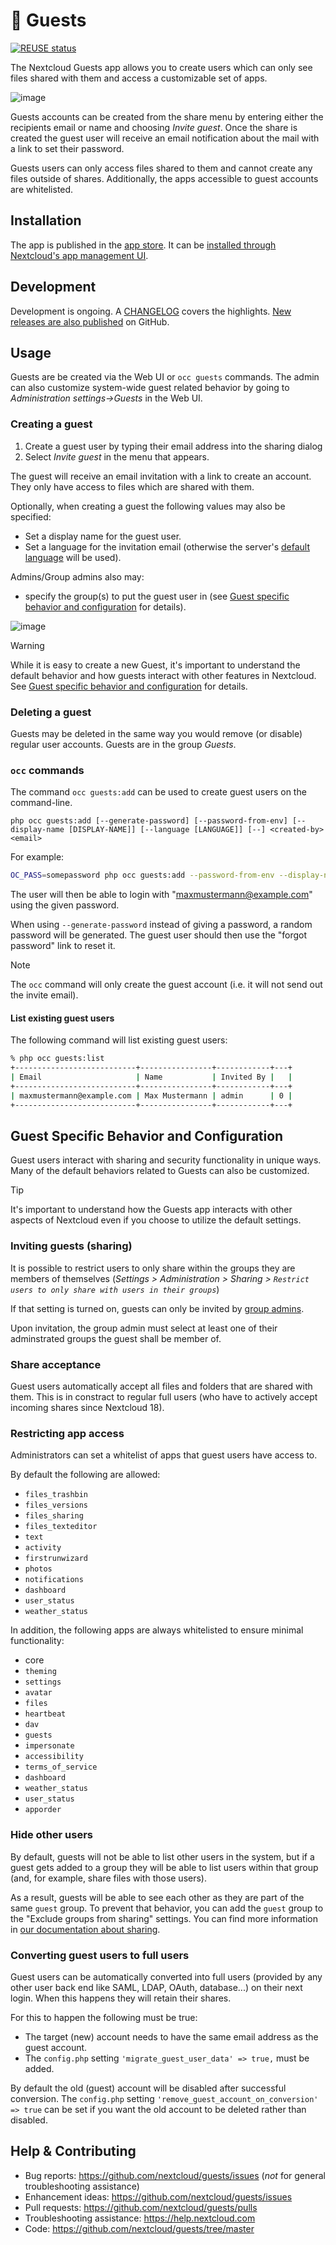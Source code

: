 <!--
  - SPDX-FileCopyrightText: 2017-2024 Nextcloud GmbH and Nextcloud contributors
  - SPDX-FileCopyrightText: 2015-2017 ownCloud GmbH
  - SPDX-License-Identifier: AGPL-3.0-only AND (AGPL-3.0-or-later OR AGPL-3.0-only)
-->
# 👥 Guests

[![REUSE status](https://api.reuse.software/badge/github.com/nextcloud/guests)](https://api.reuse.software/info/github.com/nextcloud/guests)

The Nextcloud Guests app allows you to create users which can only see files shared with them and access a customizable set of apps.

![image](https://github.com/nextcloud/guests/assets/1731941/e1d1f71d-458f-48c1-a837-b3c9d6d03ac3)

Guests accounts can be created from the share menu by entering either the recipients email or name and choosing *Invite guest*. Once the
share is created the guest user will receive an email notification about the mail with a link to set their password.

Guests users can only access files shared to them and cannot create any files outside of shares. Additionally, the apps accessible to guest
accounts are whitelisted.

## Installation

The app is published in the [app store](https://apps.nextcloud.com/apps/guests). It can be [installed through Nextcloud's app management UI](https://docs.nextcloud.com/server/latest/admin_manual/apps_management.html#managing-apps).

## Development

Development is ongoing. A [CHANGELOG](https://github.com/nextcloud/guests/blob/master/CHANGELOG.md) covers the highlights. [New releases are also published](https://github.com/nextcloud-releases/guests/releases) on GitHub.

## Usage

Guests are be created via the Web UI or `occ guests` commands. The admin can also customize system-wide guest related behavior by going to *Administration settings->Guests* in the Web UI.

### Creating a guest

1. Create a guest user by typing their email address into the sharing dialog
2. Select *Invite guest* in the menu that appears.

The guest will receive an email invitation with a link to create an account. They only have access to files which are shared with them.

Optionally, when creating a guest the following values may also be specified:

* Set a display name for the guest user.
* Set a language for the invitation email (otherwise the server's [default language](https://docs.nextcloud.com/server/latest/admin_manual/configuration_server/config_sample_php_parameters.html#user-experience) will be used).

Admins/Group admins also may:

* specify the group(s) to put the guest user in (see [Guest specific behavior and configuration](https://github.com/nextcloud/guests/blob/master/README.md#guest-specific-behavior-and-configuration) for details).

![image](https://github.com/nextcloud/guests/assets/1731941/68edbd4f-fedc-45f0-8241-2e1cd12d04de)

> [!WARNING]
> While it is easy to create a new Guest, it's important to understand the default behavior and how guests interact with other features in Nextcloud. See [Guest specific behavior and configuration](https://github.com/nextcloud/guests/blob/master/README.md#guest-specific-behavior-and-configuration) for details.

### Deleting a guest

Guests may be deleted in the same way you would remove (or disable) regular user accounts. Guests are in the group *Guests*.

### `occ` commands

The command `occ guests:add` can be used to create guest users on the command-line.

```
php occ guests:add [--generate-password] [--password-from-env] [--display-name [DISPLAY-NAME]] [--language [LANGUAGE]] [--] <created-by> <email>
```

For example:

```bash
OC_PASS=somepassword php occ guests:add --password-from-env --display-name "Max Mustermann" --language "de_DE" admin maxmustermann@example.com
```

The user will then be able to login with "maxmustermann@example.com" using the given password.

When using `--generate-password` instead of giving a password, a random password will be generated. The guest user should then use the "forgot password" link to reset it.

> [!NOTE]
> The `occ` command will only create the guest account (i.e. it will not send out the invite email).

#### List existing guest users

The following command will list existing guest users:
```bash
% php occ guests:list
+---------------------------+----------------+------------+---+
| Email                     | Name           | Invited By |   |
+---------------------------+----------------+------------+---+
| maxmustermann@example.com | Max Mustermann | admin      | 0 |
+---------------------------+----------------+------------+---+
```

## Guest Specific Behavior and Configuration

Guest users interact with sharing and security functionality in unique ways. Many of the default behaviors related to Guests can also be customized.

> [!TIP]
> It's important to understand how the Guests app interacts with other aspects of Nextcloud even if you choose to utilize the default settings.

### Inviting guests (sharing)

It is possible to restrict users to only share within the groups they are members of themselves (_Settings > Administration > Sharing > ```Restrict users to only share with users in their groups```_)

If that setting is turned on, guests can only be invited by [group admins](https://docs.nextcloud.com/server/latest/admin_manual/configuration_user/user_configuration.html).

Upon invitation, the group admin must select at least one of their adminstrated groups the guest shall be member of.

### Share acceptance

Guest users automatically accept all files and folders that are shared with them. This is in constract to regular full users (who have to actively accept incoming shares since Nextcloud 18).

### Restricting app access

Administrators can set a whitelist of apps that guest users have access to.

By default the following are allowed:

* `files_trashbin`
* `files_versions`
* `files_sharing`
* `files_texteditor`
* `text`
* `activity`
* `firstrunwizard`
* `photos`
* `notifications`
* `dashboard`
* `user_status`
* `weather_status`

In addition, the following apps are always whitelisted to ensure minimal functionality:

* core
* `theming`
* `settings`
* `avatar`
* `files`
* `heartbeat`
* `dav`
* `guests`
* `impersonate`
* `accessibility`
* `terms_of_service`
* `dashboard`
* `weather_status`
* `user_status`
* `apporder`

### Hide other users

By default, guests will not be able to list other users in the system, but if a guest gets added to a group they will be able
to list users within that group (and, for example, share files with those users).

As a result, guests will be able to see each other as they are part of the same `guest` group. To prevent that behavior, you can add the `guest` group to the "Exclude groups from sharing" settings. You can find more information in [our documentation about sharing](https://docs.nextcloud.com/server/21/admin_manual/configuration_files/file_sharing_configuration.html).

### Converting guest users to full users

Guest users can be automatically converted into full users (provided by any other user back end like SAML, LDAP, OAuth, database...) on their next login. When this happens they will retain their shares.

For this to happen the following must be true:

* The target (new) account needs to have the same email address as the guest account.
* The `config.php` setting `'migrate_guest_user_data' => true,` must be added.

By default the old (guest) account will be disabled after successful conversion. The `config.php` setting `'remove_guest_account_on_conversion' => true` can be set if you want the old account to be deleted rather than disabled.

## Help & Contributing

- Bug reports: https://github.com/nextcloud/guests/issues (*not* for general troubleshooting assistance)
- Enhancement ideas: https://github.com/nextcloud/guests/issues
- Pull requests: https://github.com/nextcloud/guests/pulls
- Troubleshooting assistance: https://help.nextcloud.com
- Code: https://github.com/nextcloud/guests/tree/master
